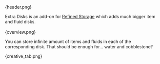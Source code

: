 {header.png}

Extra Disks is an add-on for [Refined Storage](https://modrinth.com/mod/refined-storage/) which 
adds much bigger item and fluid disks.
<br><br>
{overview.png}

You can store infinite amount of items and fluids in each of the corresponding disk. That should be enough for... water and cobblestone?

{creative_tab.png}
<br>
